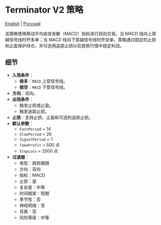# Terminator V2 策略
[English](README.md) | [Русский](README_ru.md)

该策略使用移动平均收敛发散（MACD）指标进行双向交易。当 MACD 线向上穿越信号线时开多单；当 MACD 线向下穿越信号线时开空单。策略通过固定的止损和止盈保护持仓，并可选用追踪止损以在趋势行情中锁定利润。

## 细节

- **入场条件**：
  - **做多**：`MACD` 上穿信号线。
  - **做空**：`MACD` 下穿信号线。
- **方向**：双向。
- **出场条件**：
  - 触发止损或止盈。
  - 触发追踪止损。
- **止损**：支持止损、止盈和可选的追踪止损。
- **默认参数**：
  - `FastPeriod` = 14
  - `SlowPeriod` = 26
  - `SignalPeriod` = 1
  - `TakeProfit` = 500 点
  - `StopLoss` = 2500 点
- **过滤器**：
  - 类型：趋势跟随
  - 方向：双向
  - 指标：MACD
  - 止损：是
  - 复杂度：中等
  - 时间框架：短期
  - 季节性：否
  - 神经网络：否
  - 背离：否
  - 风险等级：中等
